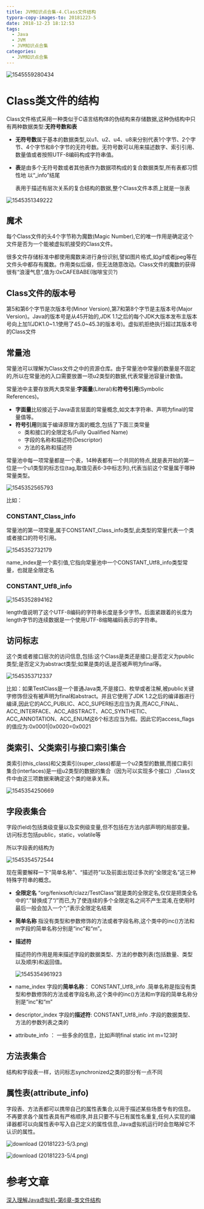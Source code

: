 ```yaml
---
title: JVM知识点合集-4.Class文件结构
typora-copy-images-to: 20181223-5
date: 2018-12-23 18:12:53
tags:
  - Java
  - JVM
  - JVM知识点合集
categories:
  - JVM知识点合集
---
```


![1545559280434](20181223-5/1545559280434.png)

# Class类文件的结构

Class文件格式采用一种类似于C语言结构体的伪结构来存储数据,这种伪结构中只有两种数据类型:**无符号数和表**

- **无符号数**属于基本的数据类型,以u1、u2、u4、u8来分别代表1个字节、2个字节、4个字节和8个字节的无符号数。无符号数可以用来描述数字、索引引用、数量值或者按照UTF-8编码构成字符串值。

- **表**是由多个无符号数或者其他表作为数据项构成的复合数据类型,所有表都习惯性地
  以“_info”结尾

  表用于描述有层次关系的复合结构的数据,整个Class文件本质上就是一张表

![1545351349222](20181223-5/1545351349222.png)



## 魔术

每个Class文件的头4个字节称为魔数(Magic Number),它的唯一作用是确定这个文件是否为一个能被虚拟机接受的Class文件。

很多文件存储标准中都使用魔数来进行身份识别,譬如图片格式,如gif或者jpeg等在文件头中都存有魔数。作用类似后缀，但无法随意改动。Class文件的魔数的获得很有“浪漫气息”,值为:0xCAFEBABE(咖啡宝贝?)

## Class文件的版本号

第5和第6个字节是次版本号(Minor Version),第7和第8个字节是主版本号(Major Version)。Java的版本号是从45开始的,JDK 1.1之后的每个JDK大版本发布主版本号向上加1(JDK1.0~1.1使用了45.0~45.3的版本号)。虚拟机拒绝执行超过其版本号的Class文件

## 常量池

常量池可以理解为Class文件之中的资源仓库。由于常量池中常量的数量是不固定的,所以在常量池的入口需要放置一项u2类型的数据,代表常量池容量计数值。

常量池中主要存放两大类常量:**字面量**(Literal)和**符号引用**(Symbolic References)。

- **字面量**比较接近于Java语言层面的常量概念,如文本字符串、声明为final的常量值等。
- **符号引用**则属于编译原理方面的概念,包括了下面三类常量
  - 类和接口的全限定名(Fully Qualified Name)
  - 字段的名称和描述符(Descriptor)
  - 方法的名称和描述符

常量池中每一项常量都是一个表，14种表都有一个共同的特点,就是表开始的第一位是一个u1类型的标志位(tag,取值见表6-3中标志列),代表当前这个常量属于哪种常量类型。

![1545352565793](20181223-5/1545352565793.png)

比如：

### CONSTANT_Class_info

常量池的第一项常量,属于CONSTANT_Class_info类型,此类型的常量代表一个类或者接口的符号引用。

![1545352732179](20181223-5/1545352732179-1545557425214.png)

name_index是一个索引值,它指向常量池中一个CONSTANT_Utf8_info类型常量，也就是全限定名



### CONSTANT_Utf8_info

![1545352894162](20181223-5/1545352894162.png)

length值说明了这个UTF-8编码的字符串长度是多少字节。后面紧跟着的长度为length字节的连续数据是一个使用UTF-8缩略编码表示的字符串。

## 访问标志

这个类或者接口层次的访问信息,包括:这个Class是类还是接口;是否定义为public类型;是否定义为abstract类型;如果是类的话,是否被声明为final等。

![1545353712337](20181223-5/1545353712337.png)

比如：如果TestClass是一个普通Java类,不是接口、枚举或者注解,被public关键字修饰但没有被声明为final和abstract。并且它使用了JDK 1.2之后的编译器进行编译,因此它的ACC_PUBLIC、ACC_SUPER标志应当为真,而ACC_FINAL、ACC_INTERFACE、ACC_ABSTRACT、ACC_SYNTHETIC、ACC_ANNOTATION、ACC_ENUM这6个标志应当为假。因此它的access_flags的值应为:0x0001|0x0020=0x0021

## 类索引、父类索引与接口索引集合

类索引(this_class)和父类索引(super_class)都是一个u2类型的数据,而接口索引集合(interfaces)是一组u2类型的数据的集合（因为可以实现多个接口）,Class文件中由这三项数据来确定这个类的继承关系。

![1545354250669](20181223-5/1545354250669.png)

## 字段表集合

字段(field)包括类级变量以及实例级变量,但不包括在方法内部声明的局部变量。访问标志包括public，static，volatile等

所以字段表的结构为

![1545354572544](20181223-5/1545354572544.png)

现在需要解释一下“简单名称”、“描述符”以及前面出现过多次的“全限定名”这三种特殊字符串的概念。

- **全限定名**
  “org/fenixsoft/clazz/TestClass”就是类的全限定名,仅仅是把类全名中的“.”替换成了“/”而已,为了使连续的多个全限定名之间不产生混淆,在使用时最后一般会加入一个“;”表示全限定名结束

- **简单名称**
  指没有类型和参数修饰的方法或者字段名称,这个类中的inc()方法和m字段的简单名称分别是“inc”和“m”。

- **描述符**

  描述符的作用是用来描述字段的数据类型、方法的参数列表(包括数量、类型以及顺序)和返回值。

  ![1545354961923](20181223-5/1545354961923.png)

- name_index 字段的**简单名称**： CONSTANT_Utf8_info .简单名称是指没有类型和参数修饰的方法或者字段名称,这个类中的inc()方法和m字段的简单名称分别是“inc”和“m”
- descriptor_index 字段的**描述符**: CONSTANT_Utf8_info .字段的数据类型、方法的参数列表之类的
- attribute_info ： 一些多余的信息，比如声明final static int m=123时

## 方法表集合

结构和字段表一样，访问标志synchronized之类的部分有一点不同

## 属性表(attribute_info)

字段表、方法表都可以携带自己的属性表集合,以用于描述某些场景专有的信息。不再要求各个属性表具有严格顺序,并且只要不与已有属性名重复,任何人实现的编译器都可以向属性表中写入自己定义的属性信息,Java虚拟机运行时会忽略掉它不认识的属性。

![download (20181223-5/3.png)](https://nnkwrik.github.io/2018/12/21/20181221/3.png)

![download (20181223-5/4.png)](https://nnkwrik.github.io/2018/12/21/20181221/4.png)

# 参考文章

[深入理解Java虚拟机-第6章-类文件结构](https://nnkwrik.github.io/2018/12/21/20181221/)